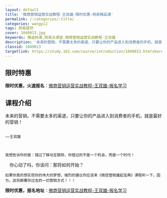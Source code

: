 ```yaml
---
layout: default
title: '微商营销运营实战教程-王双雄-限时优惠-网易精品课'
permalink: /:categories/:title/
categories: wangyi2
tags: 网易提供
cover: 1049013.jpg
keywords: 精选网课,网易云课堂,微商营销运营实战教程-王双雄
description: '未来的营销，不需要太多的渠道，只要让你的产品进入到消费者的手机，就是最好的营销！——王双雄我想告诉你的是：错过了移动互联'
classid: 1049013
targetlink: https://study.163.com/course/introduction/1049013.htm?share=1&shareId=1025206652&utm_campaign=share&utm_medium=iphoneShare&utm_source=&utm_u=1025206652
---
```


## 限时特惠

**限时优惠，火速报名**：[微商营销运营实战教程-王双雄-报名学习](https://study.163.com/course/introduction/1049013.htm?share=1&shareId=1025206652&utm_campaign=share&utm_medium=iphoneShare&utm_source=&utm_u=1025206652)

## 课程介绍

未来的营销，不需要太多的渠道，只要让你的产品进入到消费者的手机，就是最好的营销！

                                                                                                    ——王双雄



    我想告诉你的是：错过了移动互联网，你错过的不是一个机会，而是一个时代！

　你心动了吗，你该问：那将如何开始？



    如果你真的想实现你的伟大的梦想，强烈的建议你应该来《微信营销雄起宝典》课程听一下，因为，这将颠覆你过去的一切营销方式！！！

**限时优惠，报名地址**：[微商营销运营实战教程-王双雄-报名学习](https://study.163.com/course/introduction/1049013.htm?share=1&shareId=1025206652&utm_campaign=share&utm_medium=iphoneShare&utm_source=&utm_u=1025206652)

